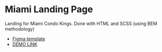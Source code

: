 # Miami Landing Page
Landing for Miami Condo Kings. Done with HTML and SCSS (using BEM methodology)
- [Figma template](https://www.figma.com/file/nHz8bflIwJaWP3P99vKTH5/miami_home_new?node-id=16033%3A3)
- [DEMO LINK](https://illiarerun.github.io/layout_miami/)
